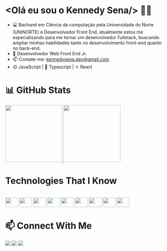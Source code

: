 # <Olá eu sou o Kennedy Sena/> 👋🏻
- 💻 Bacharel em Ciência da computação pela Universidade do Norte (UNINORTE) e Desenvolvedor Front End, atualmente estou me especializando para me tornar um desenvolvedor Fullstack, buscando ampliar minhas habilidades tanto no desenvolvimento front-end quanto no back-end.
- 🚀 Desenvolvedor Web Front End Jr.
- 📫 Contate-me: kennedysena.dev@gmail.com
- 🟡 JavaScript | 🔵 Typescript | ⚛️ React
#
<h1>📊 GitHub Stats</h1>
<div style="display: flex; gap: 20px; flex-wrap: wrap; align-items: center;">
  <a href="https://github.com/Kennedysena">                                      
    <img height="180em" src="https://github-readme-stats.vercel.app/api?username=Kennedysena&show_icons=true&theme=dark&include_all_commits=true&count_private=true" />
    <img height="180em" src="https://github-readme-stats.vercel.app/api/top-langs/?username=Kennedysena&layout=compact&langs_count=16&theme=dark" />
  </a>
</div>
 <h1>Technologies That I Know</h1>
<div style="display: inline_block"><br>
  <img align="center" height="30" width="40" src="https://cdn.jsdelivr.net/gh/devicons/devicon/icons/html5/html5-original.svg">
  <img align="center" height="30" width="40" src="https://cdn.jsdelivr.net/gh/devicons/devicon/icons/css3/css3-original.svg">
  <img align="center" height="30" width="40" src="https://cdn.jsdelivr.net/gh/devicons/devicon/icons/javascript/javascript-original.svg">
  <img align="center" height="30" width="40" src="https://cdn.jsdelivr.net/gh/devicons/devicon/icons/typescript/typescript-original.svg">
  <img align="center" height="30" width="40" src="https://cdn.jsdelivr.net/gh/devicons/devicon/icons/react/react-original.svg">
  <img align="center" height="30" width="40" src="https://cdn.jsdelivr.net/gh/devicons/devicon/icons/figma/figma-original.svg">
  <img align="center" height="30" width="40" src="https://cdn.jsdelivr.net/gh/devicons/devicon/icons/git/git-original.svg">
  <img align="center" height="30" width="40" src="https://cdn.jsdelivr.net/gh/devicons/devicon/icons/npm/npm-original-wordmark.svg">
  <img align="center" height="30" width="40" src="https://cdn.jsdelivr.net/gh/devicons/devicon/icons/materialui/materialui-original.svg">
</div>

##
<h1>📫 Connect With Me</h1>
<div>
  <a href="mailto:kennedysena.dev@gmail.com"><img src="https://img.shields.io/badge/Gmail-%23333?style=for-the-badge&logo=gmail&logoColor=white" target="_blank"></a>
  <a href="https://www.linkedin.com/in/kennedy-sena-de-freitas" target="_blank"><img src="https://img.shields.io/badge/LinkedIn-%230077B5?style=for-the-badge&logo=linkedin&logoColor=white" target="_blank"></a>
  <a href="https://discord.com/channels/@me" target="_blank"><img src="https://img.shields.io/badge/Discord-7289DA?style=for-the-badge&logo=discord&logoColor=white" target="_blank"></a>
</div>
